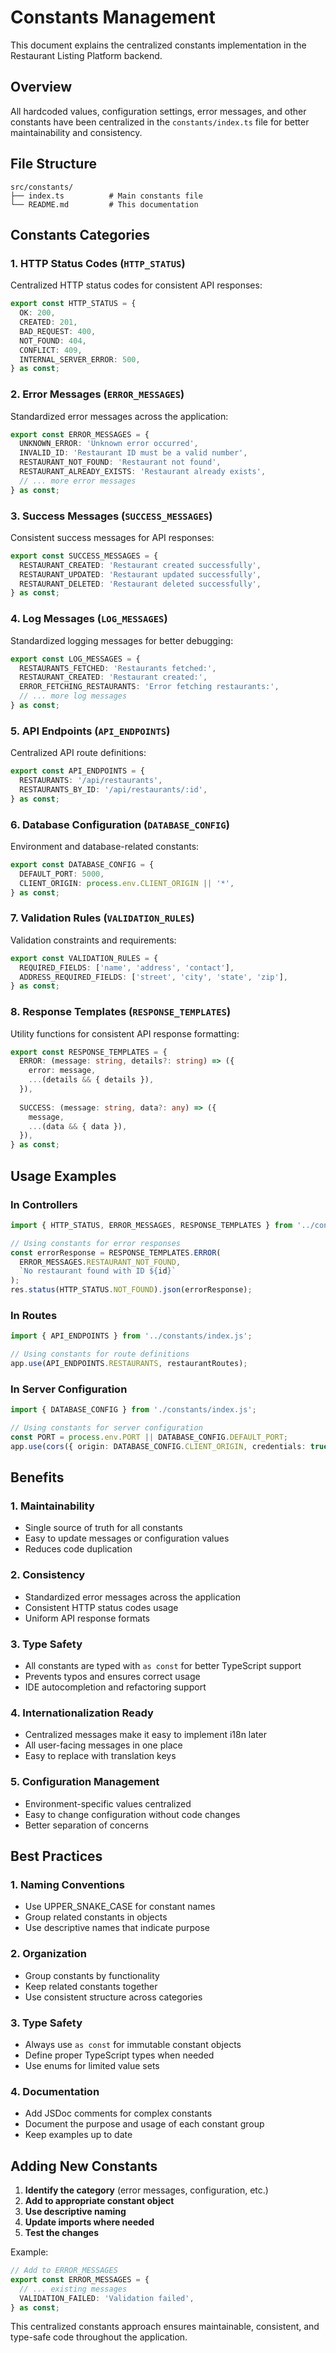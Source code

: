 # Constants Management

This document explains the centralized constants implementation in the Restaurant Listing Platform backend.

## Overview

All hardcoded values, configuration settings, error messages, and other constants have been centralized in the `constants/index.ts` file for better maintainability and consistency.

## File Structure

```
src/constants/
├── index.ts          # Main constants file
└── README.md         # This documentation
```

## Constants Categories

### 1. HTTP Status Codes (`HTTP_STATUS`)
Centralized HTTP status codes for consistent API responses:
```typescript
export const HTTP_STATUS = {
  OK: 200,
  CREATED: 201,
  BAD_REQUEST: 400,
  NOT_FOUND: 404,
  CONFLICT: 409,
  INTERNAL_SERVER_ERROR: 500,
} as const;
```

### 2. Error Messages (`ERROR_MESSAGES`)
Standardized error messages across the application:
```typescript
export const ERROR_MESSAGES = {
  UNKNOWN_ERROR: 'Unknown error occurred',
  INVALID_ID: 'Restaurant ID must be a valid number',
  RESTAURANT_NOT_FOUND: 'Restaurant not found',
  RESTAURANT_ALREADY_EXISTS: 'Restaurant already exists',
  // ... more error messages
} as const;
```

### 3. Success Messages (`SUCCESS_MESSAGES`)
Consistent success messages for API responses:
```typescript
export const SUCCESS_MESSAGES = {
  RESTAURANT_CREATED: 'Restaurant created successfully',
  RESTAURANT_UPDATED: 'Restaurant updated successfully',
  RESTAURANT_DELETED: 'Restaurant deleted successfully',
} as const;
```

### 4. Log Messages (`LOG_MESSAGES`)
Standardized logging messages for better debugging:
```typescript
export const LOG_MESSAGES = {
  RESTAURANTS_FETCHED: 'Restaurants fetched:',
  RESTAURANT_CREATED: 'Restaurant created:',
  ERROR_FETCHING_RESTAURANTS: 'Error fetching restaurants:',
  // ... more log messages
} as const;
```

### 5. API Endpoints (`API_ENDPOINTS`)
Centralized API route definitions:
```typescript
export const API_ENDPOINTS = {
  RESTAURANTS: '/api/restaurants',
  RESTAURANTS_BY_ID: '/api/restaurants/:id',
} as const;
```

### 6. Database Configuration (`DATABASE_CONFIG`)
Environment and database-related constants:
```typescript
export const DATABASE_CONFIG = {
  DEFAULT_PORT: 5000,
  CLIENT_ORIGIN: process.env.CLIENT_ORIGIN || '*',
} as const;
```

### 7. Validation Rules (`VALIDATION_RULES`)
Validation constraints and requirements:
```typescript
export const VALIDATION_RULES = {
  REQUIRED_FIELDS: ['name', 'address', 'contact'],
  ADDRESS_REQUIRED_FIELDS: ['street', 'city', 'state', 'zip'],
} as const;
```

### 8. Response Templates (`RESPONSE_TEMPLATES`)
Utility functions for consistent API response formatting:
```typescript
export const RESPONSE_TEMPLATES = {
  ERROR: (message: string, details?: string) => ({
    error: message,
    ...(details && { details }),
  }),
  
  SUCCESS: (message: string, data?: any) => ({
    message,
    ...(data && { data }),
  }),
} as const;
```

## Usage Examples

### In Controllers
```typescript
import { HTTP_STATUS, ERROR_MESSAGES, RESPONSE_TEMPLATES } from '../constants/index.js';

// Using constants for error responses
const errorResponse = RESPONSE_TEMPLATES.ERROR(
  ERROR_MESSAGES.RESTAURANT_NOT_FOUND,
  `No restaurant found with ID ${id}`
);
res.status(HTTP_STATUS.NOT_FOUND).json(errorResponse);
```

### In Routes
```typescript
import { API_ENDPOINTS } from '../constants/index.js';

// Using constants for route definitions
app.use(API_ENDPOINTS.RESTAURANTS, restaurantRoutes);
```

### In Server Configuration
```typescript
import { DATABASE_CONFIG } from './constants/index.js';

// Using constants for server configuration
const PORT = process.env.PORT || DATABASE_CONFIG.DEFAULT_PORT;
app.use(cors({ origin: DATABASE_CONFIG.CLIENT_ORIGIN, credentials: true }));
```

## Benefits

### 1. **Maintainability**
- Single source of truth for all constants
- Easy to update messages or configuration values
- Reduces code duplication

### 2. **Consistency**
- Standardized error messages across the application
- Consistent HTTP status codes usage
- Uniform API response formats

### 3. **Type Safety**
- All constants are typed with `as const` for better TypeScript support
- Prevents typos and ensures correct usage
- IDE autocompletion and refactoring support

### 4. **Internationalization Ready**
- Centralized messages make it easy to implement i18n later
- All user-facing messages in one place
- Easy to replace with translation keys

### 5. **Configuration Management**
- Environment-specific values centralized
- Easy to change configuration without code changes
- Better separation of concerns

## Best Practices

### 1. **Naming Conventions**
- Use UPPER_SNAKE_CASE for constant names
- Group related constants in objects
- Use descriptive names that indicate purpose

### 2. **Organization**
- Group constants by functionality
- Keep related constants together
- Use consistent structure across categories

### 3. **Type Safety**
- Always use `as const` for immutable constant objects
- Define proper TypeScript types when needed
- Use enums for limited value sets

### 4. **Documentation**
- Add JSDoc comments for complex constants
- Document the purpose and usage of each constant group
- Keep examples up to date

## Adding New Constants

1. **Identify the category** (error messages, configuration, etc.)
2. **Add to appropriate constant object**
3. **Use descriptive naming**
4. **Update imports where needed**
5. **Test the changes**

Example:
```typescript
// Add to ERROR_MESSAGES
export const ERROR_MESSAGES = {
  // ... existing messages
  VALIDATION_FAILED: 'Validation failed',
} as const;
```

This centralized constants approach ensures maintainable, consistent, and type-safe code throughout the application.
